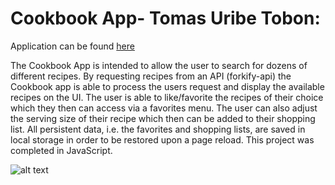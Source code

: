 # Cookbook App- Tomas Uribe Tobon:
Application can be found [here](https://tomasu10.github.io/Cookbook-Application/)

The Cookbook App is intended to allow the user to search for dozens of different recipes. By requesting recipes from an API (forkify-api) the Cookbook app is able to process the users request and display the available recipes on the UI. The user is able to like/favorite the recipes of their choice which they then can access via a favorites menu. The user can also adjust the serving size of their recipe which then can be added to their shopping list. All persistent data, i.e. the favorites and shopping lists, are saved in local storage in order to be restored upon a page reload. This project was completed in JavaScript.


![alt text](https://github.com/tomasu10/Cookbook-Application/blob/master/Media/FinalResultGIF.gif) 